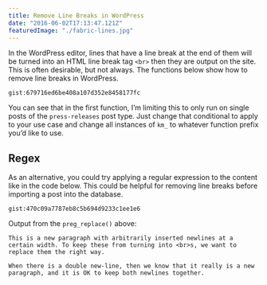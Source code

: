 ```yaml
---
title: Remove Line Breaks in WordPress
date: "2016-06-02T17:13:47.121Z"
featuredImage: "./fabric-lines.jpg"
---
```


In the WordPress editor, lines that have a line break at the end of them will be turned into an HTML line break tag `<br>` then they are output on the site. This is often desirable, but not always. The functions below show how to remove line breaks in WordPress.

`gist:679716ed6be408a107d352e8458177fc`

You can see that in the first function, I’m limiting this to only run on single posts of the `press-releases` post type. Just change that conditional to apply to your use case and change all instances of `km_` to whatever function prefix you’d like to use.

## Regex

As an alternative, you could try applying a regular expression to the content like in the code below. This could be helpful for removing line breaks before importing a post into the database.

`gist:470c09a7787eb8c5b694d9233c1ee1e6`

Output from the `preg_replace()` above:

```
This is a new paragraph with arbitrarily inserted newlines at a certain width. To keep these from turning into <br>s, we want to replace them the right way.

When there is a double new-line, then we know that it really is a new paragraph, and it is OK to keep both newlines together.
```

